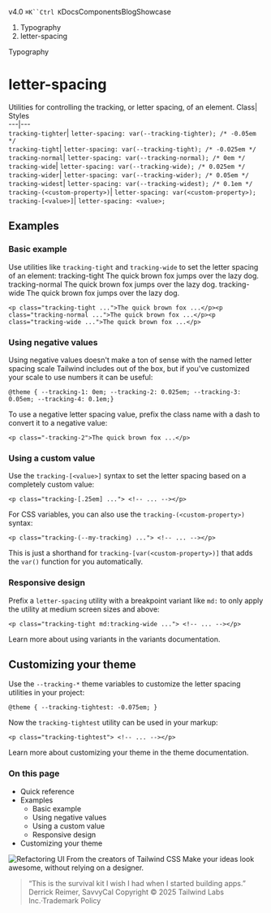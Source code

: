 v4.0
`⌘K``Ctrl K`DocsComponentsBlogShowcase
  1. Typography
  2. letter-spacing


Typography
# letter-spacing
Utilities for controlling the tracking, or letter spacing, of an element.
Class| Styles  
---|---  
`tracking-tighter`| `letter-spacing: var(--tracking-tighter); /* -0.05em */`  
`tracking-tight`| `letter-spacing: var(--tracking-tight); /* -0.025em */`  
`tracking-normal`| `letter-spacing: var(--tracking-normal); /* 0em */`  
`tracking-wide`| `letter-spacing: var(--tracking-wide); /* 0.025em */`  
`tracking-wider`| `letter-spacing: var(--tracking-wider); /* 0.05em */`  
`tracking-widest`| `letter-spacing: var(--tracking-widest); /* 0.1em */`  
`tracking-(<custom-property>)`| `letter-spacing: var(<custom-property>);`  
`tracking-[<value>]`| `letter-spacing: <value>;`  
## Examples
### Basic example
Use utilities like `tracking-tight` and `tracking-wide` to set the letter spacing of an element:
tracking-tight
The quick brown fox jumps over the lazy dog.
tracking-normal
The quick brown fox jumps over the lazy dog.
tracking-wide
The quick brown fox jumps over the lazy dog.
```
<p class="tracking-tight ...">The quick brown fox ...</p><p class="tracking-normal ...">The quick brown fox ...</p><p class="tracking-wide ...">The quick brown fox ...</p>
```

### Using negative values
Using negative values doesn't make a ton of sense with the named letter spacing scale Tailwind includes out of the box, but if you've customized your scale to use numbers it can be useful:
```
@theme { --tracking-1: 0em; --tracking-2: 0.025em; --tracking-3: 0.05em; --tracking-4: 0.1em;}
```

To use a negative letter spacing value, prefix the class name with a dash to convert it to a negative value:
```
<p class="-tracking-2">The quick brown fox ...</p>
```

### Using a custom value
Use the `tracking-[<value>]` syntax to set the letter spacing based on a completely custom value:
```
<p class="tracking-[.25em] ..."> <!-- ... --></p>
```

For CSS variables, you can also use the `tracking-(<custom-property>)` syntax:
```
<p class="tracking-(--my-tracking) ..."> <!-- ... --></p>
```

This is just a shorthand for `tracking-[var(<custom-property>)]` that adds the `var()` function for you automatically.
### Responsive design
Prefix a `letter-spacing` utility with a breakpoint variant like `md:` to only apply the utility at medium screen sizes and above:
```
<p class="tracking-tight md:tracking-wide ..."> <!-- ... --></p>
```

Learn more about using variants in the variants documentation.
## Customizing your theme
Use the `--tracking-*` theme variables to customize the letter spacing utilities in your project:
```
@theme { --tracking-tightest: -0.075em; }
```

Now the `tracking-tightest` utility can be used in your markup:
```
<p class="tracking-tightest"> <!-- ... --></p>
```

Learn more about customizing your theme in the theme documentation.
### On this page
  * Quick reference
  * Examples
    * Basic example
    * Using negative values
    * Using a custom value
    * Responsive design
  * Customizing your theme


![Refactoring UI](https://tailwindcss.com/_next/image?url=%2F_next%2Fstatic%2Fmedia%2Fbook-promo.27d91093.png&w=256&q=75)
From the creators of Tailwind CSS
Make your ideas look awesome, without relying on a designer.
> “This is the survival kit I wish I had when I started building apps.”
> Derrick Reimer, SavvyCal
Copyright © 2025 Tailwind Labs Inc.·Trademark Policy
